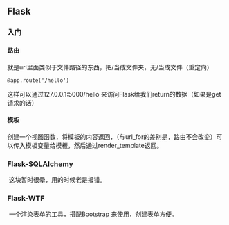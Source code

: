 ## Flask

### 入门

#### 路由

​	就是url里面类似于文件路径的东西，把/当成文件夹，无/当成文件（重定向）

```
@app.route('/hello')
```

这样可以通过127.0.0.1:5000/hello 来访问Flask给我们return的数据（如果是get请求的话）

#### 模板

​	创建一个视图函数，将模板的内容返回，（与url_for的差别是，路由不会改变）可以传入模板变量给模板，然后通过render_template返回。

### Flask-SQLAlchemy

​	这块暂时很晕，用的时候老是报错。

### Flask-WTF

​	一个渲染表单的工具，搭配Bootstrap 来使用，创建表单方便。